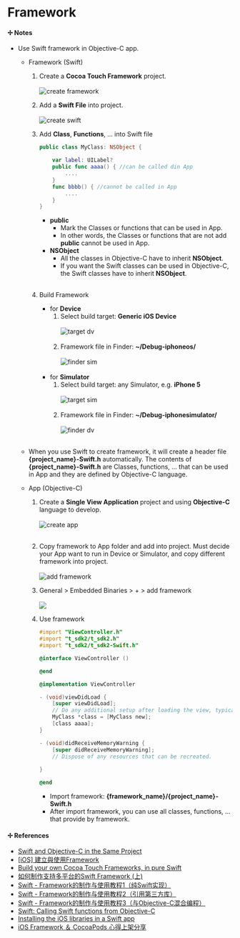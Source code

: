 # Framework

#### ✢ Notes

* Use Swift framework in Objective-C app.

  * Framework (Swift)
      1. Create a __Cocoa Touch Framework__ project.<br><br>![create framework](/assets/create_fmwk.png)<br>
      2. Add a __Swift File__ into project.<br><br>![create swift](/assets/create_swift.png)<br>
      3. Add **Class**, **Functions**, ... into Swift file
      
          ```swift
          public class MyClass: NSObject {
          
              var label: UILabel?
              public func aaaa() { //can be called din App
                  ....
              }
              func bbbb() { //cannot be called in App
                  ....
              }
          }
          ```
          
          * **public**
              * Mark the Classes or functions that can be used in App.
              * In other words, the Classes or functions that are not add **public** cannot be used in App.
          * **NSObject**
              * All the classes in Objective-C have to inherit **NSObject**.
              * If you want the Swift classes can be used in Objective-C, the Swift classes have to inherit **NSObject**.<br><br>
              
      4. Build Framework
          * for __Device__
              1. Select build target: __Generic iOS Device__<br><br>![target dv](/assets/select_device.png)<br><br>
              2. Framework file in Finder: __~/Debug-iphoneos/__<br><br>![finder sim](/assets/simulator_finder.png)<br><br>
          * for __Simulator__
              1. Select build target: any Simulator, e.g. __iPhone 5__<br><br>![target sim](/assets/select_simulator.png)<br><br>
              2. Framework file in Finder: __~/Debug-iphonesimulator/__<br><br>![finder dv](/assets/device_finder.png)<br><br>
  
  * When you use Swift to create framework, it will create a header file __{project_name}-Swift.h__ automatically. The contents of __{project_name}-Swift.h__ are Classes, functions, ... that can be used in App and they are defined by Objective-C language.
  
  * App (Objective-C)
  
      1. Create a __Single View Application__ project and using __Objective-C__ language to develop.<br><br>![create app](/assets/create_app.png)<br><br>
      2. Copy framework to App folder and add into project. Must decide your App want to run in Device or Simulator, and copy different framework into project.<br><br>![add framework](/assets/add_fw.png)<br>
      3. General > Embedded Binaries > + > add framework<br><br>![](/assets/addin_fw.png)<br>
      4. Use framework
      
          ```objective-c
          #import "ViewController.h"
          #import "t_sdk2/t_sdk2.h"
          #import "t_sdk2/t_sdk2-Swift.h"
          
          @interface ViewController ()
          
          @end
          
          @implementation ViewController
          
          - (void)viewDidLoad {
              [super viewDidLoad];
              // Do any additional setup after loading the view, typically from a nib.
              MyClass *class = [MyClass new];
              [class aaaa];
          }
          
          - (void)didReceiveMemoryWarning {
              [super didReceiveMemoryWarning];
              // Dispose of any resources that can be recreated.
              
          }
          
          @end
          ```
          
          * Import framework: __{framework_name}/{project_name}-Swift.h__
          * After import framework, you can use all classes, functions, ... that provide by framework.
              
          
#### ✢ References

* [Swift and Objective-C in the Same Project](https://developer.apple.com/library/content/documentation/Swift/Conceptual/BuildingCocoaApps/MixandMatch.html)
* [\[iOS\] 建立與使用Framework](https://dotblogs.com.tw/clark/2015/11/13/153918)
* [Build your own Cocoa Touch Frameworks, in pure Swift](https://medium.com/@PyBaig/build-your-own-cocoa-touch-frameworks-in-swift-d4ea3d1f9ca3)
* [如何制作支持多平台的Swift Framework \(上\)](http://www.jianshu.com/p/3830ef9687d1)
* [Swift - Framework的制作与使用教程1（纯Swift实现）](http://www.hangge.com/blog/cache/detail_1425.html)
* [Swift - Framework的制作与使用教程2（引用第三方库）](http://www.hangge.com/blog/cache/detail_1426.html)
* [Swift - Framework的制作与使用教程3（与Objective-C混合编程）](http://www.hangge.com/blog/cache/detail_1427.html)
* [Swift: Calling Swift functions from Objective-C](http://ericasadun.com/2014/08/21/swift-calling-swift-functions-from-objective-c/)
* [Installing the iOS libraries in a Swift app](https://www.ibm.com/support/knowledgecenter/en/SSFRDS_6.3.0/com.ibm.mqa.uau.doc/topics/t_Installing_IOS_Swift.html)
* [iOS Framework ＆ CocoaPods 心得上架分享](http://tech.tripviewpost.com/ios%E9%96%8B%E7%99%BC/ios-framework-%EF%BC%86-cocoapods-%E5%BF%83%E5%BE%97%E4%B8%8A%E6%9E%B6%E5%88%86%E4%BA%AB)



